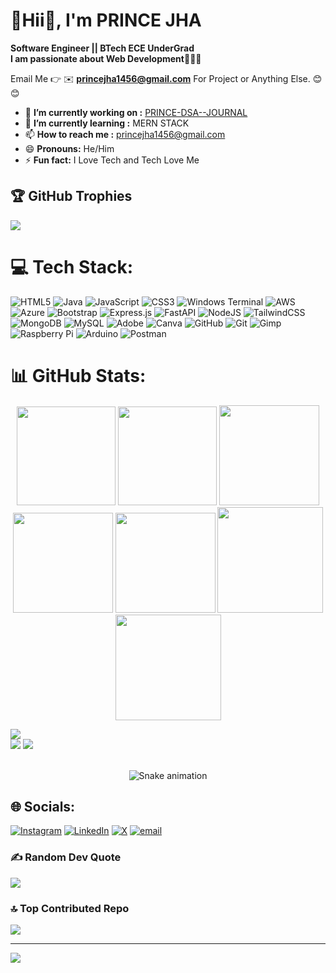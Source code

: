 # 💫Hii👋, I'm PRINCE JHA 
**Software Engineer || BTech ECE UnderGrad**<br>
**I am passionate about Web Development👨🏻‍💻**

Email Me 👉 ✉️ **princejha1456@gmail.com** For Project or Anything Else. 😊😊

- 🔭 **I’m currently working on :** [PRINCE-DSA--JOURNAL](https://github.com/iprince10/PRINCE-DSA--Journal)
- 🌱 **I’m currently learning :** MERN STACK
- 📫 **How to reach me :** princejha1456@gmail.com
- 😄 **Pronouns:** He/Him
- ⚡ **Fun fact:** I Love Tech and Tech Love Me

## 🏆 GitHub Trophies
![](https://github-profile-trophy.vercel.app/?username=iprince10&theme=radical&no-frame=false&no-bg=true&margin-w=4)

# 💻 Tech Stack:
![HTML5](https://img.shields.io/badge/html5-%23E34F26.svg?style=for-the-badge&logo=html5&logoColor=white) ![Java](https://img.shields.io/badge/java-%23ED8B00.svg?style=for-the-badge&logo=openjdk&logoColor=white) ![JavaScript](https://img.shields.io/badge/javascript-%23323330.svg?style=for-the-badge&logo=javascript&logoColor=%23F7DF1E) ![CSS3](https://img.shields.io/badge/css3-%231572B6.svg?style=for-the-badge&logo=css3&logoColor=white) ![Windows Terminal](https://img.shields.io/badge/Windows%20Terminal-%234D4D4D.svg?style=for-the-badge&logo=windows-terminal&logoColor=white) ![AWS](https://img.shields.io/badge/AWS-%23FF9900.svg?style=for-the-badge&logo=amazon-aws&logoColor=white) ![Azure](https://img.shields.io/badge/azure-%230072C6.svg?style=for-the-badge&logo=microsoftazure&logoColor=white) ![Bootstrap](https://img.shields.io/badge/bootstrap-%238511FA.svg?style=for-the-badge&logo=bootstrap&logoColor=white) ![Express.js](https://img.shields.io/badge/express.js-%23404d59.svg?style=for-the-badge&logo=express&logoColor=%2361DAFB) ![FastAPI](https://img.shields.io/badge/FastAPI-005571?style=for-the-badge&logo=fastapi) ![NodeJS](https://img.shields.io/badge/node.js-6DA55F?style=for-the-badge&logo=node.js&logoColor=white) ![TailwindCSS](https://img.shields.io/badge/tailwindcss-%2338B2AC.svg?style=for-the-badge&logo=tailwind-css&logoColor=white) ![MongoDB](https://img.shields.io/badge/MongoDB-%234ea94b.svg?style=for-the-badge&logo=mongodb&logoColor=white) ![MySQL](https://img.shields.io/badge/mysql-4479A1.svg?style=for-the-badge&logo=mysql&logoColor=white) ![Adobe](https://img.shields.io/badge/adobe-%23FF0000.svg?style=for-the-badge&logo=adobe&logoColor=white) ![Canva](https://img.shields.io/badge/Canva-%2300C4CC.svg?style=for-the-badge&logo=Canva&logoColor=white) ![GitHub](https://img.shields.io/badge/github-%23121011.svg?style=for-the-badge&logo=github&logoColor=white) ![Git](https://img.shields.io/badge/git-%23F05033.svg?style=for-the-badge&logo=git&logoColor=white) ![Gimp](https://img.shields.io/badge/Gimp-657D8B?style=for-the-badge&logo=gimp&logoColor=FFFFFF) ![Raspberry Pi](https://img.shields.io/badge/-Raspberry_Pi-C51A4A?style=for-the-badge&logo=Raspberry-Pi) ![Arduino](https://img.shields.io/badge/-Arduino-00979D?style=for-the-badge&logo=Arduino&logoColor=white) ![Postman](https://img.shields.io/badge/Postman-FF6C37?style=for-the-badge&logo=postman&logoColor=white)

# 📊 GitHub Stats:

<div align="center">

<img height="158em" src="https://github-profile-summary-cards.vercel.app/api/cards/profile-details?username=iprince10&theme=radical">
<img height="158em" src="https://github-profile-summary-cards.vercel.app/api/cards/stats?username=iprince10&theme=radical">
<img height="160em" src="https://github-profile-summary-cards.vercel.app/api/cards/repos-per-language?username=iprince10&theme=radical">
<img height="160em" src="https://github-profile-summary-cards.vercel.app/api/cards/most-commit-language?username=iprince10&theme=radical">
<img height="160em" src="https://github-profile-summary-cards.vercel.app/api/cards/productive-time?username=iprince10&theme=radical&utcOffset=8">
<img height="169em" src="https://github-readme-stats.vercel.app/api?username=iprince10&theme=radical&hide_border=false&include_all_commits=true&count_private=true">
<img height="169em" src="https://github-readme-streak-stats.herokuapp.com/?user=iprince10&theme=radical">

</div>

![](https://github-readme-stats.vercel.app/api/top-langs/?username=iprince10&theme=dark&hide_border=false&include_all_commits=true&count_private=true&layout=compact)<br>
![](https://github-readme-stats.vercel.app/api?username=iprince10&theme=dark&hide_border=false&include_all_commits=true&count_private=true)
![](https://github-readme-streak-stats.herokuapp.com/?user=iprince10&theme=dark&hide_border=false)

</div><br>

<!-- Snake Game Repo View -->

<div align="center">
  <img src="https://profile-readme-generator.com/assets/snake.svg" alt="Snake animation" />
</div>


## 🌐 Socials:
[![Instagram](https://img.shields.io/badge/Instagram-%23E4405F.svg?logo=Instagram&logoColor=white)](https://instagram.com/_iprince10) [![LinkedIn](https://img.shields.io/badge/LinkedIn-%230077B5.svg?logo=linkedin&logoColor=white)](https://linkedin.com/in/iprince10) [![X](https://img.shields.io/badge/X-black.svg?logo=X&logoColor=white)](https://x.com/_xprince10) [![email](https://img.shields.io/badge/Email-D14836?logo=gmail&logoColor=white)](mailto:princejha1456@gmail.com) 

### ✍️ Random Dev Quote
![](https://quotes-github-readme.vercel.app/api?type=horizontal&theme=radical)

### 🔝 Top Contributed Repo
![](https://github-contributor-stats.vercel.app/api?username=iprince10&limit=5&theme=dark&combine_all_yearly_contributions=true)

---
[![](https://visitcount.itsvg.in/api?id=iprince10&icon=0&color=0)](https://visitcount.itsvg.in)

<!-- Proudly created with GPRM ( https://gprm.itsvg.in ) -->
